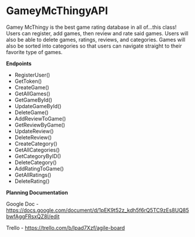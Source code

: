 # GameyMcThingyAPI

Gamey McThingy is the best game rating database in all of...this class!
Users can register, add games, then review and rate said games. Users will also be able to delete games, ratings, reviews, and categories.
Games will also be sorted into categories so that users can navigate straight to their favorite type of games.

**Endpoints**
- RegisterUser()
- GetToken()
- CreateGame()
- GetAllGames()
- GetGameById()
- UpdateGameById()
- DeleteGame()
- AddReviewToGame()
- GetReviewByGame()
- UpdateReview()
- DeleteReview()
- CreateCategory()
- GetAllCategories()
- GetCategoryByID()
- DeleteCategory()
- AddRatingToGame()
- GetAllRatings()
- DeleteRating()


**Planning Documentation**

Google Doc - 
https://docs.google.com/document/d/1pEK9t52z_kdh5f6rQ5TC9zEs8UQ85bwfAggFRsxQZ8I/edit

Trello - 
https://trello.com/b/Ipad7Xzf/agile-board
